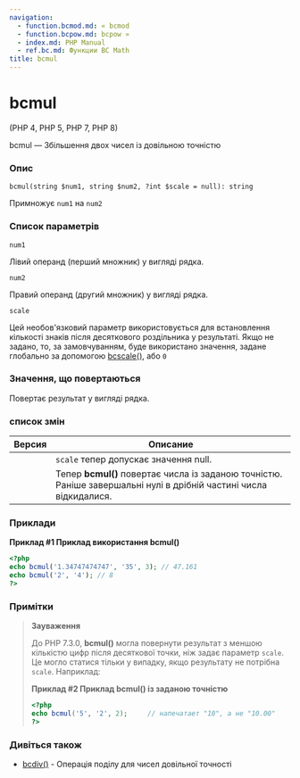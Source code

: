 ```yaml
---
navigation:
  - function.bcmod.md: « bcmod
  - function.bcpow.md: bcpow »
  - index.md: PHP Manual
  - ref.bc.md: Функции BC Math
title: bcmul
---
```

# bcmul

(PHP 4, PHP 5, PHP 7, PHP 8)

bcmul — Збільшення двох чисел із довільною точністю

### Опис

```methodsynopsis
bcmul(string $num1, string $num2, ?int $scale = null): string
```

Примножує `num1` на `num2`

### Список параметрів

`num1`

Лівий операнд (перший множник) у вигляді рядка.

`num2`

Правий операнд (другий множник) у вигляді рядка.

`scale`

Цей необов'язковий параметр використовується для встановлення кількості знаків після десяткового роздільника у результаті. Якщо не задано, то, за замовчуванням, буде використано значення, задане глобально за допомогою [bcscale()](function.bcscale.md), або `0`

### Значення, що повертаються

Повертає результат у вигляді рядка.

### список змін

| Версия | Описание |
| --- | --- |
|  | `scale` тепер допускає значення null. |
|  | Тепер **bcmul()** повертає числа із заданою точністю. Раніше завершальні нулі в дрібній частині числа відкидалися. |

### Приклади

**Приклад #1 Приклад використання **bcmul()****

```php
<?php
echo bcmul('1.34747474747', '35', 3); // 47.161
echo bcmul('2', '4'); // 8
?>
```

### Примітки

> **Зауваження**
> 
> До PHP 7.3.0, **bcmul()** могла повернути результат з меншою кількістю цифр після десяткової точки, ніж задає параметр `scale`. Це могло статися тільки у випадку, якщо результату не потрібна `scale`. Наприклад:
> 
> **Приклад #2 Приклад **bcmul()** із заданою точністю**
> 
> ```php
> <?php
> echo bcmul('5', '2', 2);     // напечатает "10", а не "10.00"
> ?>
> ```

### Дивіться також

-   [bcdiv()](function.bcdiv.md) - Операція поділу для чисел довільної точності
